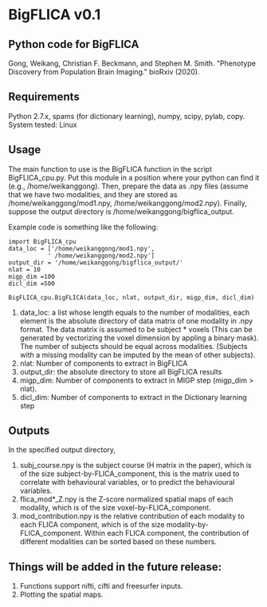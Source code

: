 # BigFLICA v0.1

## Python code for BigFLICA
Gong, Weikang, Christian F. Beckmann, and Stephen M. Smith. "Phenotype Discovery from Population Brain Imaging." bioRxiv (2020).

## Requirements
Python 2.7.x, spams (for dictionary learning), numpy, scipy, pylab, copy.
System tested: Linux 

## Usage
The main function to use is the BigFLICA function in the script BigFLICA_cpu.py. Put this module in a position where your python can find it (e.g., /home/weikanggong). Then, prepare the data as .npy files (assume that we have two modalities, and they are stored as /home/weikanggong/mod1.npy, /home/weikanggong/mod2.npy). Finally, suppose the output directory is /home/weikanggong/bigflica_output. 

Example code is something like the following:
```
import BigFLICA_cpu
data_loc = ['/home/weikanggong/mod1.npy',
           ' /home/weikanggong/mod2.npy']
output_dir = '/home/weikanggong/bigflica_output/'
nlat = 10
migp_dim =100
dicl_dim =500

BigFLICA_cpu.BigFLICA(data_loc, nlat, output_dir, migp_dim, dicl_dim)

```
1. data_loc: a list whose length equals to the number of modalities, each element is the absolute directory of data
          matrix of one modality in .npy format. The data matrix is assumed to be subject * voxels (This can be generated by             vectorizing the voxel dimension by appling a binary mask).
          The number of subjects should be equal across modalities. (Subjects with a missing modality can be imputed by the             mean of other subjects).
2. nlat: Number of components to extract in BigFLICA
3. output_dir: the absolute directory to store all BigFLICA results
4. migp_dim: Number of components to extract in MIGP step (migp_dim > nlat).
5. dicl_dim: Number of components to extract in the Dictionary learning step


## Outputs
In the specified output directory,
1. subj_course.npy is the subject course (H matrix in the paper), which is of the size subject-by-FLICA_component, this is the matrix used to correlate with behavioural variables, or to predict the behavioural variables.
2. flica_mod*_Z.npy is the Z-score normalized spatial maps of each modality, which is of the size voxel-by-FLICA_component.
3. mod_contribution.npy is the relative contribution of each modality to each FLICA component, which is of the size modality-by-FLICA_component. Within each FLICA component, the contribution of different modalities can be sorted based on these numbers.


## Things will be added in the future release:
1. Functions support nifti, cifti and freesurfer inputs.
2. Plotting the spatial maps.







